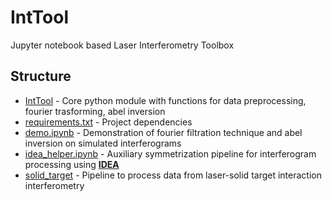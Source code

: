 # IntTool
Jupyter notebook based Laser Interferometry Toolbox

## Structure
* [IntTool](./IntTool) - Core python module with functions for data preprocessing, fourier trasforming, abel inversion
* [requirements.txt](./requirements.txt) - Project dependencies
* [demo.ipynb](./demo.ipynb) - Demonstration of fourier filtration technique and abel inversion on simulated interferograms
* [idea_helper.ipynb](./idea_helper.ipynb) - Auxiliary symmetrization pipeline for interferogram processing using **[IDEA](http://www.optics.tugraz.at/idea/idea.html)**
* [solid_target](./solid_target) - Pipeline to process data from laser-solid target interaction interferometry